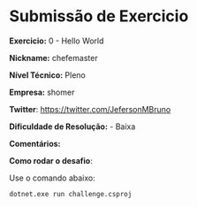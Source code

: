# Submissão de Exercicio

**Exercicio:** 0 - Hello World

**Nickname:** chefemaster

**Nível Técnico:** Pleno

**Empresa:** shomer

**Twitter**: https://twitter.com/JefersonMBruno

**Dificuldade de Resolução:** - Baixa

**Comentários:**

**Como rodar o desafio**: 

Use o comando abaixo: 
```bash
dotnet.exe run challenge.csproj
```